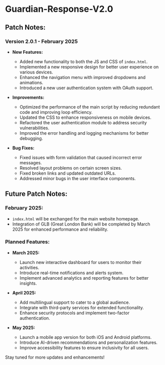 # Guardian-Response-V2.0

## Patch Notes:

### Version 2.0.1 - February 2025
- **New Features:**
  - Added new functionality to both the JS and CSS of `index.html`.
  - Implemented a new responsive design for better user experience on various devices.
  - Enhanced the navigation menu with improved dropdowns and animations.
  - Introduced a new user authentication system with OAuth support.

- **Improvements:**
  - Optimized the performance of the main script by reducing redundant code and improving loop efficiency.
  - Updated the CSS to enhance responsiveness on mobile devices.
  - Refactored the user authentication module to address security vulnerabilities.
  - Improved the error handling and logging mechanisms for better debugging.

- **Bug Fixes:**
  - Fixed issues with form validation that caused incorrect error messages.
  - Resolved layout problems on certain screen sizes.
  - Fixed broken links and updated outdated URLs.
  - Addressed minor bugs in the user interface components.

## Future Patch Notes:

### February 2025:
- `index.html` will be exchanged for the main website homepage.
- Integration of GLB (Great London Bank) will be completed by March 2025 for enhanced performance and reliability.

### Planned Features:
- **March 2025:**
  - Launch new interactive dashboard for users to monitor their activities.
  - Introduce real-time notifications and alerts system.
  - Implement advanced analytics and reporting features for better insights.

- **April 2025:**
  - Add multilingual support to cater to a global audience.
  - Integrate with third-party services for extended functionality.
  - Enhance security protocols and implement two-factor authentication.

- **May 2025:**
  - Launch a mobile app version for both iOS and Android platforms.
  - Introduce AI-driven recommendations and personalization features.
  - Improve accessibility features to ensure inclusivity for all users.

Stay tuned for more updates and enhancements!
